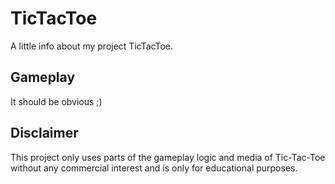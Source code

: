 # TicTacToe

A little info about my project TicTacToe.

## Gameplay

It should be obvious ;)

## Disclaimer

This project only uses parts of the gameplay logic and media of Tic-Tac-Toe without any commercial interest and is only for educational purposes.


